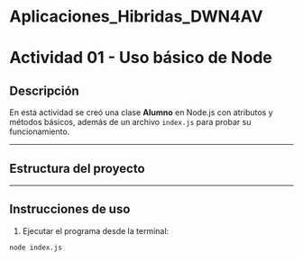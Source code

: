 # Aplicaciones_Hibridas_DWN4AV
# Actividad 01 - Uso básico de Node

## Descripción
En esta actividad se creó una clase **Alumno** en Node.js con atributos y métodos básicos, además de un archivo `index.js` para probar su funcionamiento.

---

## Estructura del proyecto

---

## Instrucciones de uso
1. Ejecutar el programa desde la terminal:

```bash
node index.js

